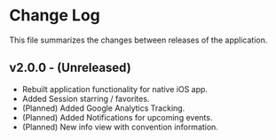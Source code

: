 Change Log
==========

This file summarizes the changes between releases of the application.

v2.0.0 - (Unreleased)
---------------------
 * Rebuilt application functionality for native iOS app.
 * Added Session starring / favorites.
 * (Planned) Added Google Analytics Tracking.
 * (Planned) Added Notifications for upcoming events.
 * (Planned) New info view with convention information.
